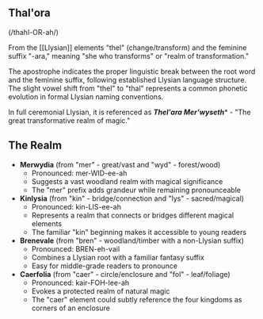## Thal'ora
(/thahl-OR-ah/)

From the [[Llysian]] elements "thel" (change/transform) and the feminine suffix "-ara," meaning "she who transforms" or "realm of transformation."

The apostrophe indicates the proper linguistic break between the root word and the feminine suffix, following established Llysian language structure. The slight vowel shift from "thel" to "thal" represents a common phonetic evolution in formal Llysian naming conventions.

In full ceremonial Llysian, it is referenced as ***Thel'ara Mer'wyseth**** - "The great transformative realm of magic."

## The Realm

- **Merwydia** (from "mer" - great/vast and "wyd" - forest/wood)
    - Pronounced: mer-WID-ee-ah
    - Suggests a vast woodland realm with magical significance
    - The "mer" prefix adds grandeur while remaining pronounceable
- **Kinlysia** (from "kin" - bridge/connection and "lys" - sacred/magical)
    - Pronounced: kin-LIS-ee-ah
    - Represents a realm that connects or bridges different magical elements
    - The familiar "kin" beginning makes it accessible to young readers
- **Brenevale** (from "bren" - woodland/timber with a non-Llysian suffix)
    - Pronounced: BREN-eh-vail
    - Combines a Llysian root with a familiar fantasy suffix
    - Easy for middle-grade readers to pronounce
- **Caerfolia** (from "caer" - circle/enclosure and "fol" - leaf/foliage)
    - Pronounced: kair-FOH-lee-ah
    - Evokes a protected realm of natural magic
    - The "caer" element could subtly reference the four kingdoms as corners of an enclosure